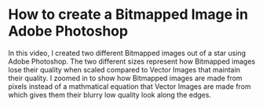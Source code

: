 # How to create a Bitmapped Image in Adobe Photoshop 

In this video, I created two different Bitmapped images out of a star using Adobe Photoshop. The two different sizes represent how Bitmapped images lose their quality when scaled compared to Vector Images that maintain their quality. I zoomed in to show how Bitmapped images are made from pixels instead of a mathmatical equation that Vector Images are made from which gives them their blurry low quality look along the edges.



